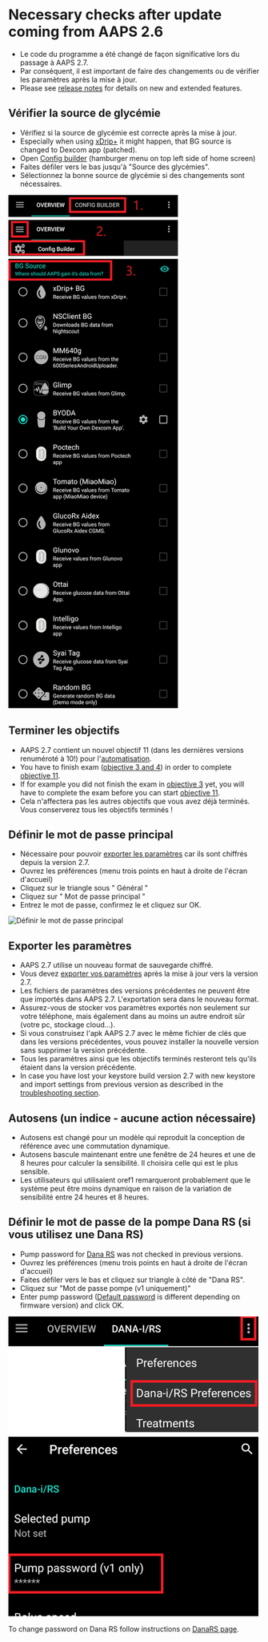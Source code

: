 # Necessary checks after update coming from AAPS 2.6

- Le code du programme a été changé de façon significative lors du passage à AAPS 2.7.
- Par conséquent, il est important de faire des changements ou de vérifier les paramètres après la mise à jour.
- Please see [release notes](../Installing-AndroidAPS/Releasenotes.md#version-270) for details on new and extended features.

## Vérifier la source de glycémie

- Vérifiez si la source de glycémie est correcte après la mise à jour.
- Especially when using [xDrip+](../CompatibleCgms/xDrip.md) it might happen, that BG source is changed to Dexcom app (patched).
- Open [Config builder](../SettingUpAaps/ConfigBuilder.md#bg-source) (hamburger menu on top left side of home screen)
- Faites défiler vers le bas jusqu'à "Source des glycémies".
- Sélectionnez la bonne source de glycémie si des changements sont nécessaires.

![Source des glycémies](../images/ConfBuild_BG.png)

## Terminer les objectifs

- AAPS 2.7 contient un nouvel objectif 11 (dans les dernières versions renuméroté à 10!) pour l'[automatisation](../Usage/Automation.md).
- You have to finish exam ([objective 3 and 4](../SettingUpAaps/CompletingTheObjectives.md#objective-3-prove-your-knowledge)) in order to complete [objective 11](../SettingUpAaps/CompletingTheObjectives.md#objective-11-enabling-additional-features-for-daytime-use-such-as-dynamic-senstivity-plugin-dynisf).
- If for example you did not finish the exam in [objective 3](../SettingUpAaps/CompletingTheObjectives.md#objective-3-prove-your-knowledge) yet, you will have to complete the exam before you can start [objective 11](../SettingUpAaps/CompletingTheObjectives.md#objective-11-enabling-additional-features-for-daytime-use-such-as-dynamic-senstivity-plugin-dynisf).
- Cela n'affectera pas les autres objectifs que vous avez déjà terminés. Vous conserverez tous les objectifs terminés !

## Définir le mot de passe principal

- Nécessaire pour pouvoir [exporter les paramètres](../Usage/ExportImportSettings.md) car ils sont chiffrés depuis la version 2.7.
- Ouvrez les préférences (menu trois points en haut à droite de l'écran d'accueil)
- Cliquez sur le triangle sous " Général "
- Cliquez sur " Mot de passe principal "
- Entrez le mot de passe, confirmez le et cliquez sur OK.

![Définir le mot de passe principal](../images/MasterPW.png)

## Exporter les paramètres

- AAPS 2.7 utilise un nouveau format de sauvegarde chiffré.
- Vous devez [exporter vos paramètres](../Usage/ExportImportSettings.md) après la mise à jour vers la version 2.7.
- Les fichiers de paramètres des versions précédentes ne peuvent être que importés dans AAPS 2.7. L'exportation sera dans le nouveau format.
- Assurez-vous de stocker vos paramètres exportés non seulement sur votre téléphone, mais également dans au moins un autre endroit sûr (votre pc, stockage cloud...).
- Si vous construisez l'apk AAPS 2.7 avec le même fichier de clés que dans les versions précédentes, vous pouvez installer la nouvelle version sans supprimer la version précédente.
- Tous les paramètres ainsi que les objectifs terminés resteront tels qu'ils étaient dans la version précédente.
- In case you have lost your keystore build version 2.7 with new keystore and import settings from previous version as described in the [troubleshooting section](../Installing-AndroidAPS/troubleshooting_androidstudio.md#lost-keystore).

## Autosens (un indice - aucune action nécessaire)

- Autosens est changé pour un modèle qui reproduit la conception de référence avec une commutation dynamique.
- Autosens bascule maintenant entre une fenêtre de 24 heures et une de 8 heures pour calculer la sensibilité. Il choisira celle qui est le plus sensible.
- Les utilisateurs qui utilisaient oref1 remarqueront probablement que le système peut être moins dynamique en raison de la variation de sensibilité entre 24 heures et 8 heures.

## Définir le mot de passe de la pompe Dana RS (si vous utilisez une Dana RS)

- Pump password for [Dana RS](../CompatiblePumps/DanaRS-Insulin-Pump.md) was not checked in previous versions.
- Ouvrez les préférences (menu trois points en haut à droite de l'écran d'accueil)
- Faites défiler vers le bas et cliquez sur triangle à côté de "Dana RS".
- Cliquez sur "Mot de passe pompe (v1 uniquement)"
- Enter pump password ([Default password](../CompatiblePumps/DanaRS-Insulin-Pump.md#default-password) is different depending on firmware version) and click OK.

![Set Dana RS password](../images/DanaRSPW.png)

To change password on Dana RS follow instructions on [DanaRS page](../CompatiblePumps/DanaRS-Insulin-Pump.md#change-password-on-pump).
